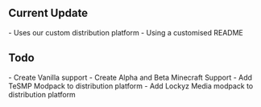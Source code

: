 <h2>Current Update</h2>
- Uses our custom distribution platform
- Using a customised README

<h2>Todo</h2>
- Create Vanilla support
 - Create Alpha and Beta Minecraft Support
- Add TeSMP Modpack to distribution platform
- Add Lockyz Media modpack to distribution platform